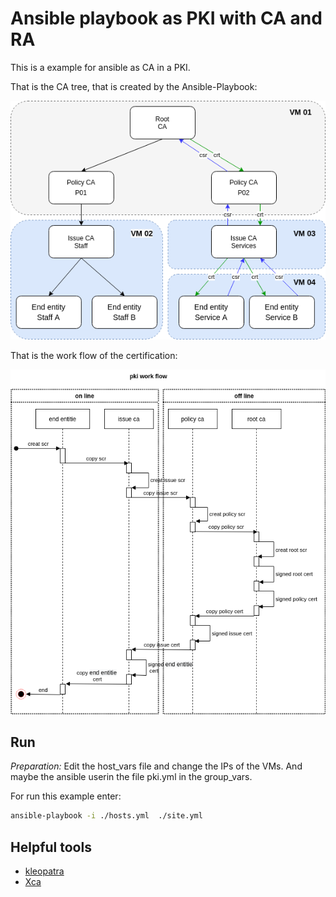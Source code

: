 Ansible playbook as PKI with CA and RA
======================================

This is a example for ansible as CA in a PKI.

That is the CA tree, that is created by the Ansible-Playbook:

![docs/pki-tree.png](docs/pki-tree.png)

That is the work flow of the certification:

![docs/pki-tree.png](docs/pki-flow.png)

Run
---

*Preparation:* Edit the host_vars file and change the IPs of the VMs. And
maybe the ansible userin the file pki.yml in the group_vars.

For run this example enter:

```bash
ansible-playbook -i ./hosts.yml  ./site.yml
```

Helpful tools
----------------

* [kleopatra](https://docs.kde.org/stable5/en/pim/kleopatra//)
* [Xca](https://hohnstaedt.de/xca/)